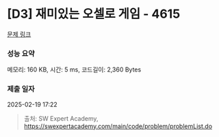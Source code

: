 # [D3] 재미있는 오셀로 게임 - 4615 

[문제 링크](https://swexpertacademy.com/main/code/problem/problemDetail.do?contestProbId=AWQmA4uK8ygDFAXj) 

### 성능 요약

메모리: 160 KB, 시간: 5 ms, 코드길이: 2,360 Bytes

### 제출 일자

2025-02-19 17:22



> 출처: SW Expert Academy, https://swexpertacademy.com/main/code/problem/problemList.do
